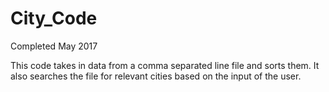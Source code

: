 # City_Code

Completed May 2017

This code takes in data from a comma separated line file and sorts them.  It also searches the file for relevant cities based on the input of the user.  
